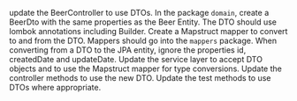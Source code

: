 update the BeerController to use DTOs.  In the package `domain`, create a BeerDto with the same properties as the Beer Entity.  The DTO should use 
lombok annotations including Builder.  Create a Mapstruct mapper to convert to and from the DTO.  Mappers should go into the `mappers` package.  When converting
from a DTO to the JPA entity, ignore the properties id, createdDate and updateDate.  Update the service layer to accept DTO objects and to use the Mapstruct
mapper for type conversions.  Update the controller methods to use the new DTO.  Update the test methods to use DTOs where appropriate.